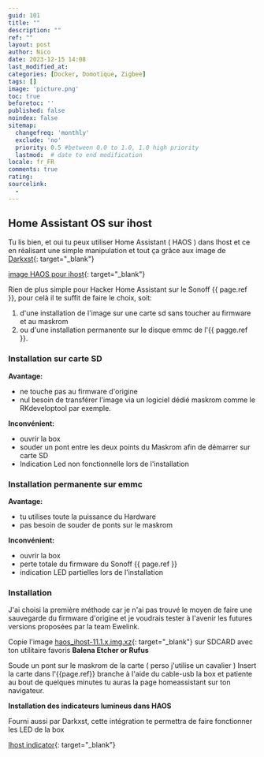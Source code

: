```yaml
---
guid: 101
title: ""
description: ""
ref: ""
layout: post
author: Nico
date: 2023-12-15 14:08
last_modified_at: 
categories: [Docker, Domotique, Zigbee]
tags: []
image: 'picture.png'
toc: true
beforetoc: ''
published: false
noindex: false
sitemap:
  changefreq: 'monthly'
  exclude: 'no'
  priority: 0.5 #between 0.0 to 1.0, 1.0 high priority
  lastmod:  # date to end modification
locale: fr_FR
comments: true
rating:  
sourcelink:
  - 
---
```


## Home Assistant OS sur ihost

Tu lis bien, et oui tu peux utiliser Home Assistant ( HAOS ) dans Ihost et ce en réalisant une simple manipulation et tout ça grâce aux image de [Darkxst](https://github.com/darkxst){: target="_blank"}

[image HAOS pour ihost](https://github.com/darkxst/ha-operating-system/wiki/HAOS-on-Sonoff-iHost){: target="_blank"}

Rien de plus simple pour Hacker Home Assistant sur le Sonoff {{ page.ref }}, pour celà il te suffit de faire le choix, soit:

1. d'une installation de l'image sur une carte sd sans toucher au firmware et au maskrom
2. ou d'une installation permanente sur le disque emmc de l'{{ pagge.ref }}. 

### Installation sur carte SD
**Avantage:** 
- ne touche pas au firmware d'origine
- nul besoin de transférer l'image via un logiciel dédié maskrom comme le RKdeveloptool par exemple.

**Inconvénient:**
- ouvrir la box
- souder un pont entre les deux points du Maskrom afin de démarrer sur carte SD
- Indication Led non fonctionnelle lors de l'installation

### Installation permanente sur emmc

**Avantage:**
- tu utilises toute la puissance du Hardware
- pas besoin de souder de ponts sur le maskrom

**Inconvénient:**
- ouvrir la box
- perte totale du firmware du Sonoff {{ page.ref }}
- indication LED partielles lors de l'installation

### Installation

J'ai choisi la première méthode car je n'ai pas trouvé le moyen de faire une sauvegarde du firmware d'origine et je voudrais tester à l'avenir les futures versions proposées par la team Ewelink.

Copie l'image [haos_ihost-11.1.x.img.xz](https://github.com/darkxst/ha-operating-system/releases){: target="_blank"} sur SDCARD avec ton utilitaire favoris **Balena Etcher or Rufus**

Soude un pont sur le maskrom de la carte ( perso j'utilise un cavalier )
Insert la carte dans l'{{page.ref}} branche à l'aide du cable-usb la box et patiente
au bout de quelques minutes tu auras la page homeassistant sur ton navigateur.

**Installation des indicateurs lumineus dans HAOS**

Fourni aussi par Darkxst, cette intégration te permettra de faire fonctionner les LED de la box

[Ihost indicator](https://github.com/darkxst/ihost_indicator){: target="_blank"}

